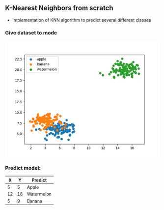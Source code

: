 ## K-Nearest Neighbors from scratch

- Implementation of KNN algorithm to predict several different classes

### Give dataset to mode

![image](img.png)

### Predict model:

| X  | Y  | Predict    |
|----|----|------------|
| 5  | 5  | Apple      |
| 12 | 18 | Watermelon |
| 5  | 9  | Banana     |